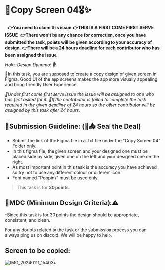 # 📌Copy Screen 04🎖️✨
  **👉You need to claim this issue**
**👉THIS IS A FIRST COME FIRST SERVE ISSUE** 
**👉There won't be any chance for correction, once you have submitted the task, points will be given according to your accuracy of design.**
**👉There will be a 24 hours deadline for each contributor who has been assigned the issue.**

_Hola, Design Dynamo! 🌟!_

🚀In this task, you are supposed to create a copy design of given screen in Figma. Good UI of the app screens makes the app more visually appealing and bring friendly User Experience.

*🚀Under first come first serve issue the issue will be assigned to one who has first asked for it.*
*🚀If the contributor is failed to complete the task required in the given deadline of 24 hours so the other contributor will be assigned by this task after 24 hours.*


## 📌Submission Guideline: (🔐📤 Seal the Deal)

- Submit the link of the Figma file in a .txt file under the "Copy Screen 04" Folder only.
- In this figma file, the given screen and your designed one must be placed side by side, given one on the left and your designed one on the right.
- As most important point in this task is the accuracy you have achieved so try not to use any different colour or diiferent icon.
- Font named "Poppins" must be used only.

> This task is for **30 points**.

## 📌MDC (Minimum Design Criteria):⚠️

-Since this task is for 30 points the design should be appropriate, consistent, and clean.

For any doubts related to the task or the submission process you can always ping us on discord. We will be happy to help.

## Screen to be copied:
![IMG_20240111_154034](https://github.com/opencodeiiita/Vision-1.0/assets/128999899/21a97aea-fd54-413e-995f-3e8393b8904f)

